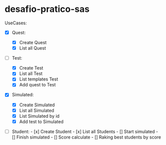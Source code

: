 # desafio-pratico-sas


UseCases: 
  - [x] Quest: 
    - [x] Create Quest
    - [x] List all Quest
  - [ ] Test:
    - [x] Create Test
    - [x] List all Test
    - [x] List templates Test
    - [x] Add quest to Test
  - [x] Simulated: 
    - [x] Create Simulated
    - [x] List all Simulated
    - [x] List Simulated by id
    - [x] Add test to Simulated
   - [ ] Student:
    - [x] Create Student
    - [x] List all Students
    - [] Start simulated
    - [] Finish simulated
    - [] Score calculate
    - [] Raking best students by score
  
